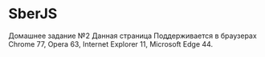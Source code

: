 # SberJS

Домашнее задание №2
Данная страница Поддерживается в браузерах Chrome 77, Opera 63, Internet Explorer 11, Microsoft Edge 44.
